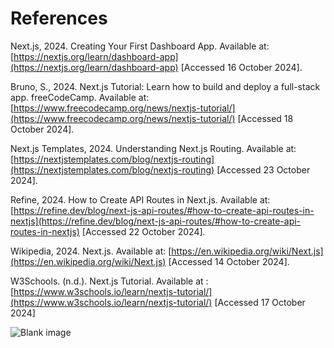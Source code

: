# References

Next.js, 2024. Creating Your First Dashboard App. Available at: [https://nextjs.org/learn/dashboard-app](https://nextjs.org/learn/dashboard-app) [Accessed 16 October 2024].

Bruno, S., 2024. Next.js Tutorial: Learn how to build and deploy a full-stack app. freeCodeCamp. Available at: [https://www.freecodecamp.org/news/nextjs-tutorial/](https://www.freecodecamp.org/news/nextjs-tutorial/) [Accessed 18 October 2024].

Next.js Templates, 2024. Understanding Next.js Routing. Available at: [https://nextjstemplates.com/blog/nextjs-routing](https://nextjstemplates.com/blog/nextjs-routing) [Accessed 23 October 2024].

Refine, 2024. How to Create API Routes in Next.js. Available at: [https://refine.dev/blog/next-js-api-routes/#how-to-create-api-routes-in-nextjs](https://refine.dev/blog/next-js-api-routes/#how-to-create-api-routes-in-nextjs) [Accessed 22 October 2024].


Wikipedia, 2024. Next.js. Available at: [https://en.wikipedia.org/wiki/Next.js](https://en.wikipedia.org/wiki/Next.js) [Accessed 14 October 2024].

W3Schools. (n.d.). Next.js Tutorial. Available at : [https://www.w3schools.io/learn/nextjs-tutorial/](https://www.w3schools.io/learn/nextjs-tutorial/) [Accessed 17 October 2024]

![Blank image](/Internet-Technologies/src/assets/images/blank.jpg)